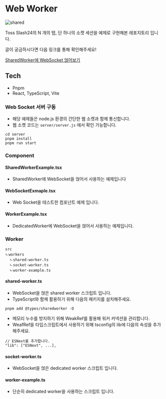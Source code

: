 # Web Worker
![shared](https://github.com/user-attachments/assets/4f1094ff-af52-4cd1-a63f-48ce58da99a3)
<p>Toss Slash24의 N 개의 탭, 단 하나의 소켓 세션을 예제로 구현해본 레포지토리 입니다.</p>
<p>글이 궁금하시다면 다음 링크를 통해 확인해주세요!</p>
<p><a href="https://kangs-develop.tistory.com/58" target="_blank">SharedWorker에 WebSocket 얹어보기</a></p>

## Tech

- Pnpm
- React, TypeScript, Vite

### Web Socket 서버 구동

- 해당 예제들은 node.js 환경의 간단한 웹 소켓과 함께 통신합니다.
- 웹 소켓 코드는 `server/server.js` 에서 확인 가능합니다.

```
cd server
pnpm install
pnpm run start
```

### Component

#### SharedWorkerExample.tsx

- SharedWorker에 WebSocket을 얹어서 사용하는 예제입니다

#### WebSocketExmaple.tsx

- Web Socket을 테스트한 컴포넌트 예제 입니다.

#### WorkerExample.tsx

- DedicatedWorker에 WebSocket을 얹어서 사용하는 예제입니다.

### Worker

```
src
ㄴworkers
  ㄴshared-worker.ts
  ㄴsocket-worker.ts
  ㄴworker-example.ts
```

#### shared-worker.ts

- WebSocket을 얹은 shared worker 스크립트 입니다.
- TypeScript와 함께 활용하기 위해 다음의 패키지를 설치해주세요.

```
pnpm add @types/sharedworker -D
```

- 메모리 누수를 방지하기 위해 WeakRef를 활용해 워커 커넥션을 관리합니다.
- WeafRef을 타입스크립트에서 사용하기 위해 tsconfig의 lib에 다음의 속성을 추가해주세요.

```
// ESNext를 추가합니다.
"lib": ["ESNext", ...],
```

#### socket-worker.ts

- WebSocket을 얹은 dedicated worker 스크립트 입니다.

#### worker-example.ts

- 단순히 dedicated worker을 사용하는 스크립트 입니다.
